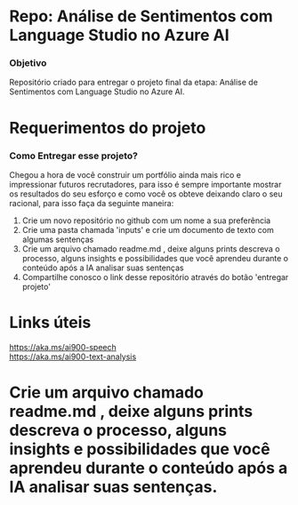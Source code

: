 # Repo: Análise de Sentimentos com Language Studio no Azure AI
### Objetivo

Repositório criado para entregar o projeto final da etapa: Análise de Sentimentos com Language Studio no Azure AI.

# Requerimentos do projeto
### Como Entregar esse projeto?

Chegou a hora de você construir um portfólio ainda mais rico e impressionar futuros recrutadores, para isso é sempre importante mostrar os resultados do seu esforço e como você os obteve deixando claro o seu racional, para isso faça da seguinte maneira:

1. Crie um novo repositório no github com um nome a sua preferência
2. Crie uma pasta chamada 'inputs' e crie um documento de texto com algumas sentenças
3. Crie um arquivo chamado readme.md , deixe alguns prints descreva o processo, alguns insights e possibilidades que você aprendeu durante o conteúdo após a IA analisar suas sentenças
4. Compartilhe conosco o link desse repositório através do botão 'entregar projeto'

# Links úteis

https://aka.ms/ai900-speech<br>
https://aka.ms/ai900-text-analysis

# Crie um arquivo chamado readme.md , deixe alguns prints descreva o processo, alguns insights e possibilidades que você aprendeu durante o conteúdo após a IA analisar suas sentenças.

